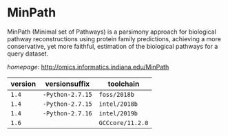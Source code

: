 # MinPath

MinPath (Minimal set of Pathways) is a parsimony approach for biological pathway reconstructions  using protein family predictions, achieving a more conservative, yet more faithful, estimation of the biological  pathways for a query dataset.

*homepage*: <http://omics.informatics.indiana.edu/MinPath>

version | versionsuffix | toolchain
--------|---------------|----------
``1.4`` | ``-Python-2.7.15`` | ``foss/2018b``
``1.4`` | ``-Python-2.7.15`` | ``intel/2018b``
``1.4`` | ``-Python-2.7.16`` | ``intel/2019b``
``1.6`` |  | ``GCCcore/11.2.0``
